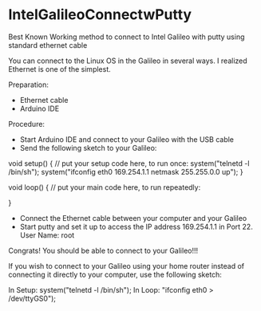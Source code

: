 IntelGalileoConnectwPutty
=========================

Best Known Working method to connect to Intel Galileo with putty using standard ethernet cable

You can connect to the Linux OS in the Galileo in several ways. I realized Ethernet is one of the simplest.

Preparation:
- Ethernet cable
- Arduino IDE

Procedure:
- Start Arduino IDE and connect to your Galileo with the USB cable
- Send the following sketch to your Galileo:

void setup() {
  // put your setup code here, to run once:
system("telnetd -l /bin/sh");
system("ifconfig eth0 169.254.1.1 netmask 255.255.0.0 up");
}


void loop() {
  // put your main code here, to run repeatedly: 
  
}

- Connect the Ethernet cable between your computer and your Galileo
- Start putty and set it up to access the IP address 169.254.1.1 in Port 22.  User Name: root

Congrats! You should be able to connect to your Galileo!!!

If you wish to connect to your Galileo using your home router instead of connecting it directly to your computer, use the following sketch:

In Setup: system("telnetd -l /bin/sh");
In Loop: "ifconfig eth0 > /dev/ttyGS0");

